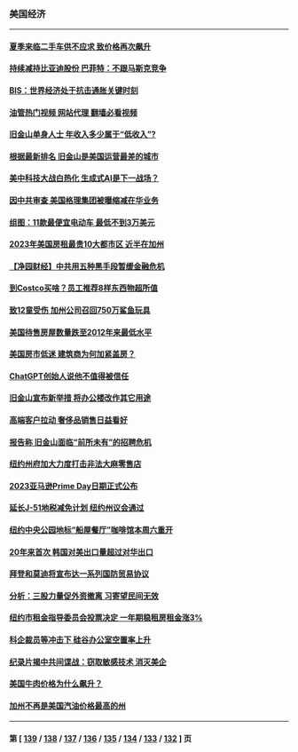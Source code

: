 ### 美国经济
---
#### [夏季来临二手车供不应求 致价格再次飙升](../../pages/ncid1078158/n14023338.md?06272045) 
#### [持续减持比亚迪股份 巴菲特：不跟马斯克竞争](../../pages/ncid1078158/n14023026.md?06272045) 
#### [BIS：世界经济处于抗击通胀关键时刻](../../pages/ncid1078158/n14022919.md?06272045) 
#### [油管热门视频 网站代理 翻墙必看视频](http://138.2.39.72:81/youtube.html?epic-marker?06272045)
#### [旧金山单身人士 年收入多少属于“低收入”?](../../pages/ncid1078158/n14022735.md?06272045) 
#### [根据最新排名 旧金山是美国运营最差的城市](../../pages/ncid1078158/n14022725.md?06272045) 
#### [美中科技大战白热化 生成式AI是下一战场？](../../pages/ncid1078158/n14021752.md?06272045) 
#### [因中共审查 美国格理集团被曝缩减在华业务](../../pages/ncid1078158/n14022548.md?06272045) 
#### [组图：11款最便宜电动车 最低不到3万美元](../../pages/ncid1078158/n14020732.md?06272045) 
#### [2023年美国房租最贵10大都市区 近半在加州](../../pages/ncid1078158/n14022463.md?06272045) 
#### [【净园财经】中共用五种黑手段暂缓金融危机](../../pages/ncid1078158/n14022264.md?06272045) 
#### [到Costco买啥？员工推荐8样东西物超所值](../../pages/ncid1078158/n14021305.md?06272045) 
#### [致12童受伤 加州公司召回750万鲨鱼玩具](../../pages/ncid1078158/n14022320.md?06272045) 
#### [美国待售房屋数量跌至2012年来最低水平](../../pages/ncid1078158/n14022203.md?06272045) 
#### [美国房市低迷 建筑商为何加紧盖房？](../../pages/ncid1078158/n14021882.md?06272045) 
#### [ChatGPT创始人说他不值得被信任](../../pages/ncid1078158/n14021910.md?06272045) 
#### [旧金山宣布新举措 将办公楼改作其它用途](../../pages/ncid1078158/n14021896.md?06272045) 
#### [高端客户拉动 奢侈品销售日益看好](../../pages/ncid1078158/n14021621.md?06272045) 
#### [报告称 旧金山面临“前所未有”的招聘危机](../../pages/ncid1078158/n14021369.md?06272045) 
#### [纽约州府加大力度打击非法大麻零售店](../../pages/ncid1078158/n14021314.md?06272045) 
#### [2023亚马逊Prime Day日期正式公布](../../pages/ncid1078158/n14021355.md?06272045) 
#### [延长J-51地税减免计划 纽约州议会通过](../../pages/ncid1078158/n14021336.md?06272045) 
#### [纽约中央公园地标“船屋餐厅”咖啡馆本周六重开](../../pages/ncid1078158/n14021338.md?06272045) 
#### [20年来首次 韩国对美出口量超过对华出口](../../pages/ncid1078158/n14020999.md?06272045) 
#### [拜登和莫迪将宣布达一系列国防贸易协议](../../pages/ncid1078158/n14020940.md?06272045) 
#### [分析：三股力量促外资撤离 习寄望民间无效](../../pages/ncid1078158/n14020052.md?06272045) 
#### [纽约市租金指导委员会投票决定 一年期稳租房租金涨3%](../../pages/ncid1078158/n14020765.md?06272045) 
#### [科企裁员等冲击下 硅谷办公室空置率上升](../../pages/ncid1078158/n14020599.md?06272045) 
#### [纪录片揭中共间谍战：窃取敏感技术 消灭美企](../../pages/ncid1078158/n14020544.md?06272045) 
#### [美国牛肉价格为什么飙升？](../../pages/ncid1078158/n14019654.md?06272045) 
#### [加州不再是美国汽油价格最高的州](../../pages/ncid1078158/n14020598.md?06272045) 

---
#### 第 [ [139](./139.md?06272045) / [138](./138.md?06272045) / [137](./137.md?06272045) / [136](./136.md?06272045) / [135](./135.md?06272045) / [134](./134.md?06272045) / [133](./133.md?06272045) / [132](./132.md?06272045) ] 页
